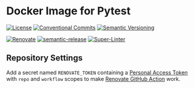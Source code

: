 # Docker Image for Pytest

[![License](https://img.shields.io/badge/License-MIT-green.svg)](LICENSE)
[![Conventional Commits](https://img.shields.io/badge/Conventional%20Commits-1.0.0-yellow.svg)](https://conventionalcommits.org/)
[![Semantic Versioning](https://img.shields.io/badge/Semantic%20Versioning-2.0.0-yellow.svg?logo=semver)](https://semver.org/)

[![Renovate](https://img.shields.io/badge/Renovate-enabled-brightgreen.svg?logo=renovatebot)](https://renovatebot.com/)
[![semantic-release](https://img.shields.io/badge/semantic--release-enabled-brightgreen.svg?logo=semantic-release)](https://semantic-release.gitbook.io/)
[![Super-Linter](https://img.shields.io/badge/Super--Linter-enabled-brightgreen.svg)](https://github.com/github/super-linter)

## Repository Settings

Add a secret named `RENOVATE_TOKEN` containing a [Personal Access Token](https://github.com/settings/tokens) with `repo` and `workflow` scopes to make [Renovate GitHub Action](https://github.com/renovatebot/github-action) work.
